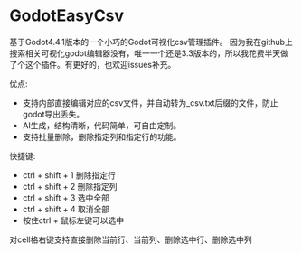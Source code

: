 # GodotEasyCsv

基于Godot4.4.1版本的一个小巧的Godot可视化csv管理插件。
因为我在github上搜索相关可视化godot编辑器没有，唯一一个还是3.3版本的，所以我花费半天做了个这个插件。有更好的，也欢迎issues补充。

优点:
- 支持内部直接编辑对应的csv文件，并自动转为_csv.txt后缀的文件，防止godot导出丢失。
- AI生成，结构清晰，代码简单，可自由定制。
- 支持批量删除，删除指定列和指定行的功能。

快捷键:
- ctrl + shift + 1 删除指定行
- ctrl + shift + 2 删除指定列
- ctrl + shift + 3 选中全部
- ctrl + shift + 4 取消全部
- 按住ctrl + 鼠标左键可以选中

对cell格右键支持直接删除当前行、当前列、删除选中行、删除选中列
